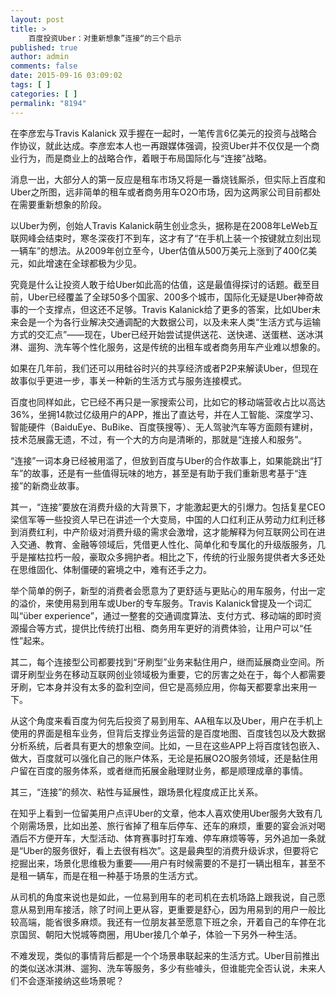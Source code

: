 ```yaml
---
layout: post
title: >
    百度投资Uber：对重新想象”连接“的三个启示
published: true
author: admin
comments: false
date: 2015-09-16 03:09:02
tags: [ ]
categories: [ ]
permalink: "8194"
---
```



在李彦宏与Travis Kalanick 双手握在一起时，一笔传言6亿美元的投资与战略合作协议，就此达成。李彦宏本人也一再跟媒体强调，投资Uber并不仅仅是一个商业行为，而是商业上的战略合作，着眼于布局国际化与“连接”战略。

消息一出，大部分人的第一反应是租车市场又将是一番烧钱厮杀，但实际上百度和Uber之所图，远非简单的租车或者商务用车O2O市场，因为这两家公司目前都处在需要重新想象的阶段。

以Uber为例，创始人Travis Kalanick萌生创业念头，据称是在2008年LeWeb互联网峰会结束时，寒冬深夜打不到车，这才有了“在手机上装一个按键就立刻出现一辆车”的想法。从2009年创立至今，Uber估值从500万美元上涨到了400亿美元，如此增速在全球都极为少见。

究竟是什么让投资人敢于给Uber如此高的估值，这是最值得探讨的话题。截至目前，Uber已经覆盖了全球50多个国家、200多个城市，国际化无疑是Uber神奇故事的一个支撑点，但这还不足够。Travis Kalanick给了更多的答案，比如Uber未来会是一个为各行业解决交通调配的大数据公司，以及未来人类“生活方式与运输方式的交汇点”——现在，Uber已经开始尝试提供送花、送快递、送蛋糕、送冰淇淋、遛狗、洗车等个性化服务，这是传统的出租车或者商务用车产业难以想象的。

如果在几年前，我们还可以用硅谷时兴的共享经济或者P2P来解读Uber，但现在故事似乎更进一步，事关一种新的生活方式与服务连接模式。

百度也同样如此，它已经不再只是一家搜索公司，比如它的移动端营收占比以高达36%，坐拥14款过亿级用户的APP，推出了直达号，并在人工智能、深度学习、智能硬件（BaiduEye、BuBike、百度筷搜等）、无人驾驶汽车等方面颇有建树，技术范展露无遗，不过，有一个大的方向是清晰的，那就是“连接人和服务”。

“连接”一词本身已经被用滥了，但放到百度与Uber的合作故事上，如果能跳出“打车”的故事，还是有一些值得玩味的地方，甚至是有助于我们重新思考基于“连接”的新商业故事。

其一，“连接”要放在消费升级的大背景下，才能激起更大的引爆力。包括复星CEO梁信军等一些投资人早已在讲述一个大变局，中国的人口红利正从劳动力红利迁移到消费红利，中产阶级对消费升级的需求会激增，这才能解释为何互联网公司在进入交通、教育、金融等领域后，凭借更人性化、简单化和专属化的升级版服务，几乎是摧枯拉朽一般，豪取众多拥护者。相比之下，传统的行业服务提供者大多还处在思维固化、体制僵硬的窘境之中，难有还手之力。

举个简单的例子，新型的消费者会愿意为了更舒适与更贴心的用车服务，付出一定的溢价，来使用易到用车或Uber的专车服务。Travis Kalanick曾提及一个词汇叫“über experience”，通过一整套的交通调度算法、支付方式、移动端的即时资源撮合等方式，提供比传统打出租、商务用车更好的消费体验，让用户可以“任性”起来。

其二，每个连接型公司都要找到“牙刷型”业务来黏住用户，继而延展商业空间。所谓牙刷型业务在移动互联网创业领域极为重要，它的厉害之处在于，每个人都需要牙刷，它本身并没有太多的盈利空间，但它是高频应用，你每天都要拿出来用一下。

从这个角度来看百度为何先后投资了易到用车、AA租车以及Uber，用户在手机上使用的界面是租车业务，但背后支撑业务运营的是百度地图、百度钱包以及大数据分析系统，后者具有更大的想象空间。比如，一旦在这些APP上将百度钱包嵌入、做大，百度就可以强化自己的账户体系，无论是拓展O2O服务领域，还是黏住用户留在百度的服务体系，或者继而拓展金融理财业务，都是顺理成章的事情。

其三，“连接”的频次、粘性与延展性，跟场景化程度成正比关系。

在知乎上看到一位留美用户点评Uber的文章，他本人喜欢使用Uber服务大致有几个刚需场景，比如出差、旅行省掉了租车后停车、还车的麻烦，重要的宴会派对喝酒后不方便开车，大型活动、体育赛事时打车难、停车麻烦等等，另外追加一条就是“Uber的服务很好，看上去很有档次”。这是最典型的消费升级诉求，但要将它挖掘出来，场景化思维极为重要——用户有时候需要的不是打一辆出租车，甚至不是租一辆车，而是在租一种基于场景的生活方式。

从司机的角度来说也是如此，一位易到用车的老司机在去机场路上跟我说，自己愿意从易到用车接活，除了时间上更从容，更重要是舒心，因为用易到的用户一般比较高端，能省很多麻烦。我还有一位朋友甚至愿意下班之余，开着自己的车停在北京国贸、朝阳大悦城等商圈，用Uber接几个单子，体验一下另外一种生活。

不难发现，类似的事情背后都是一个个场景串联起来的生活方式。Uber目前推出的类似送冰淇淋、遛狗、洗车等服务，多少有些噱头，但谁能完全否认说，未来人们不会逐渐接纳这些场景呢？